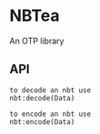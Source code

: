 NBTea
=====

An OTP library

API
-----
    to decode an nbt use
    nbt:decode(Data)

    to encode an nbt use 
    nbt:encode(Data)

